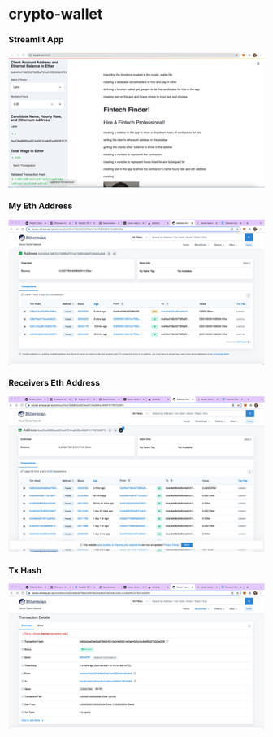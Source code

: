 # crypto-wallet

### Streamlit App

![alt text](https://github.com/madhugirl/crypto-wallet/blob/main/updated%20app.png)

### My Eth Address

![alt text](https://github.com/madhugirl/crypto-wallet/blob/main/my%20eth%20address.png)

### Receivers Eth Address

![alt text](https://github.com/madhugirl/crypto-wallet/blob/main/receivers%20eth%20address.png)

### Tx Hash

![alt text](https://github.com/madhugirl/crypto-wallet/blob/main/tx%20hash.png)